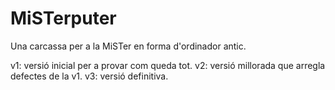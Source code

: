 # MiSTerputer
Una carcassa per a la MiSTer en forma d'ordinador antic.

v1: versió inicial per a provar com queda tot.
v2: versió millorada que arregla defectes de la v1.
v3: versió definitiva.
